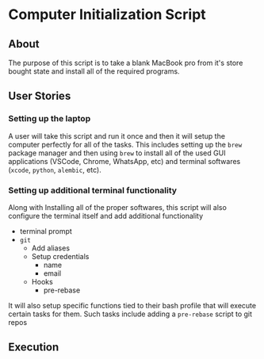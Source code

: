 # Computer Initialization Script

## About

The purpose of this script is to take a blank MacBook pro from it's store bought state and install all of the required programs.

## User Stories

### Setting up the laptop

A user will take this script and run it once and then it will setup the computer perfectly for all of the tasks. This includes setting up the `brew` package manager and then using `brew` to install all of the used GUI applications (VSCode, Chrome, WhatsApp, etc) and terminal softwares (`xcode`, `python`, `alembic`, etc).

### Setting up additional terminal functionality

Along with Installing all of the proper softwares, this script will also configure the terminal itself and add additional functionality

- terminal prompt
- `git`
  - Add aliases
  - Setup credentials
    - name
    - email
  - Hooks
    - pre-rebase

It will also setup specific functions tied to their bash profile that will execute certain tasks for them. Such tasks include adding a `pre-rebase` script to git repos

## Execution
